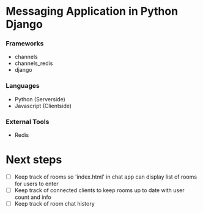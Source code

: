 # Messaging Application in Python Django 

### Frameworks ###
* channels
* channels_redis
* django

### Languages ###
* Python (Serverside)
* Javascript (Clientside)

### External Tools ###
* Redis 

# Next steps
- [ ] Keep track of rooms so 'index.html' in chat app can display list of rooms for users to enter
- [ ] Keep track of connected clients to keep rooms up to date with user count and info
- [ ] Keep track of room chat history
